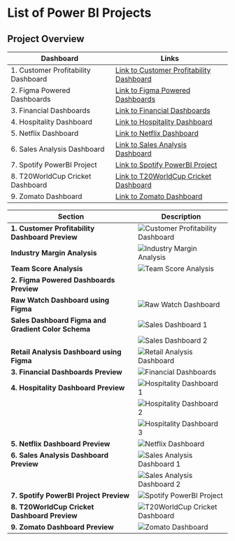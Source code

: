 # List of Power BI Projects


## Project Overview

| Dashboard                        | Links                                  |
|----------------------------------|----------------------------------------|
|1. Customer Profitability Dashboard | [Link to Customer Profitability Dashboard](https://github.com/sonuf123/Power-BI-Project/tree/main/Power%20BI%20Projects/Customer%20Profitability%20Dashboard "Link to Customer Profitability Dashboard")|
| 2. Figma Powered Dashboards        | [Link to Figma Powered Dashboards](https://github.com/sonuf123/Power-BI-Project/tree/main/Power%20BI%20Projects/Figma%20Powered%20Dashboards "Link to Figma Powered Dashboards")  |
| 3. Financial Dashboards            | [Link to Financial Dashboards](https://github.com/sonuf123/Power-BI-Project/tree/main/Power%20BI%20Projects/Financial%20Dashboards "Link to Financial Dashboards")       |
| 4. Hospitality Dashboard           | [Link to Hospitality Dashboard](https://github.com/sonuf123/Power-BI-Project/tree/main/Power%20BI%20Projects/Hospitality_Dashboard "Link to Hospitality Dashboard")      |
| 5. Netflix Dashboard               | [Link to Netflix Dashboard](https://github.com/sonuf123/Power-BI-Project/tree/main/Power%20BI%20Projects/Netflix%20Dashboard "Link to Netflix Dashboard")        |
| 6. Sales Analysis Dashboard        | [Link to Sales Analysis Dashboard](https://github.com/sonuf123/Power-BI-Project/tree/main/Power%20BI%20Projects/Sales_Analysis_Dashboard "Link to Sales Analysis Dashboard")   |
| 7. Spotify PowerBI Project         | [Link to Spotify PowerBI Project](https://github.com/sonuf123/Power-BI-Project/tree/main/Power%20BI%20Projects/Spotify_PowerBI_Project "Link to Spotify PowerBI Project")   |
| 8. T20WorldCup Cricket Dashboard   | [Link to T20WorldCup Cricket Dashboard](https://github.com/sonuf123/Power-BI-Project/tree/main/Power%20BI%20Projects/T20WorldCup%20Cricket%20Dashboard "Link to T20WorldCup Cricket Dashboard") |
| 9. Zomato Dashboard                | [Link to Zomato Dashboard](https://github.com/sonuf123/Power-BI-Project/tree/main/Power%20BI%20Projects/Zomato%20Dashboard "Link to Zomato Dashboard")          |


| Section | Description |
|---------|-------------|
| **1. Customer Profitability Dashboard Preview** | ![Customer Profitability Dashboard](https://github.com/sonuf123/Power-BI-Project/assets/24766030/111ef139-bc05-470f-98ab-05807d138dc6) |
| **Industry Margin Analysis** | ![Industry Margin Analysis](https://github.com/sonuf123/Power-BI-Project/assets/24766030/06c90de0-57a6-4351-9b98-7ae834b84bfb) |
| **Team Score Analysis** | ![Team Score Analysis](https://github.com/sonuf123/Power-BI-Project/assets/24766030/02f77438-7db5-4af1-9c14-9aaeaed1ce28) |
| **2. Figma Powered Dashboards Preview** | |
| **Raw Watch Dashboard using Figma** | ![Raw Watch Dashboard](https://github.com/sonuf123/Power-BI-Project/assets/24766030/9f88fdb6-8bd8-400c-a57a-6dae7a410fab) |
| **Sales Dashboard Figma and Gradient Color Schema** | ![Sales Dashboard 1](https://github.com/sonuf123/Power-BI-Project/assets/24766030/1cea6ad2-50a3-4d25-ab13-756c655e695f) |
| | ![Sales Dashboard 2](https://github.com/sonuf123/Power-BI-Project/assets/24766030/c7e9344e-7fb7-4a15-a5fc-5838f87e7608) |
| **Retail Analysis Dashboard using Figma** | ![Retail Analysis Dashboard](https://github.com/sonuf123/Power-BI-Project/assets/24766030/464cf8e7-231f-4a8f-84a3-cc46d101de23) |
| **3. Financial Dashboards Preview** | ![Financial Dashboards](https://github.com/sonuf123/Power-BI-Project/assets/24766030/48809469-85d2-49a6-9746-71c9b7af8915) |
| **4. Hospitality Dashboard Preview** | ![Hospitality Dashboard 1](https://github.com/sonuf123/Power-BI-Project/assets/24766030/a4f066af-9e4a-422d-b34a-bd3fd24cba52) |
| | ![Hospitality Dashboard 2](https://github.com/sonuf123/Power-BI-Project/assets/24766030/0a9d0bd6-a2d6-41a8-a991-1b7616d2053e) |
| | ![Hospitality Dashboard 3](https://github.com/sonuf123/Power-BI-Project/assets/24766030/a55f7d50-baad-4e81-8215-54fad290d3f9) |
| **5. Netflix Dashboard Preview** | ![Netflix Dashboard](https://github.com/sonuf123/Power-BI-Project/assets/24766030/ed52a7ca-8432-4ff6-9b62-0c2cdd0445ce) |
| **6. Sales Analysis Dashboard Preview** | ![Sales Analysis Dashboard 1](https://github.com/sonuf123/Power-BI-Project/assets/24766030/4597bb42-f3ab-4fa8-a342-65a93913d712) |
| | ![Sales Analysis Dashboard 2](https://github.com/sonuf123/Power-BI-Project/assets/24766030/1011a444-9386-48b8-b88b-e2f597fe3a2b) |
| **7. Spotify PowerBI Project Preview** | ![Spotify PowerBI Project](https://github.com/sonuf123/Power-BI-Project/assets/24766030/990f3c2b-7edb-441a-80c9-f74ac0ca0c96) |
| **8. T20WorldCup Cricket Dashboard Preview** | ![T20WorldCup Cricket Dashboard](https://github.com/sonuf123/Power-BI-Project/assets/24766030/a2ddd0b6-132f-46cd-ae50-172e9b045f74) |
| **9. Zomato Dashboard Preview** | ![Zomato Dashboard](https://github.com/sonuf123/Power-BI-Project/assets/24766030/92c3f4a3-db3a-444d-b0cd-bf3ba33aab7e) |
